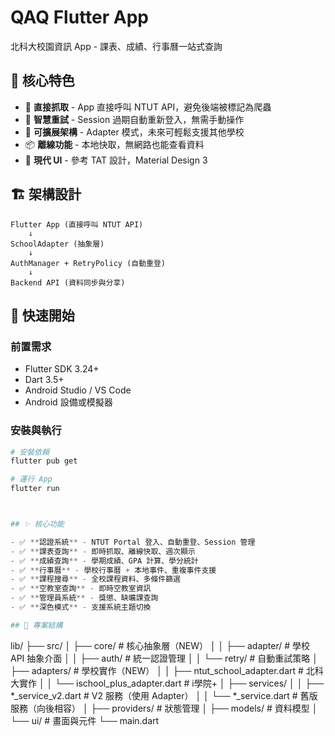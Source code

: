 # QAQ Flutter App


北科大校園資訊 App - 課表、成績、行事曆一站式查詢

## 🎯 核心特色

- 🎯 **直接抓取** - App 直接呼叫 NTUT API，避免後端被標記為爬蟲
- 🔄 **智慧重試** - Session 過期自動重新登入，無需手動操作
- 🏫 **可擴展架構** - Adapter 模式，未來可輕鬆支援其他學校
- 📦 **離線功能** - 本地快取，無網路也能查看資料
- 🎨 **現代 UI** - 參考 TAT 設計，Material Design 3

## 🏗️ 架構設計

```
Flutter App (直接呼叫 NTUT API)
    ↓
SchoolAdapter (抽象層)
    ↓
AuthManager + RetryPolicy (自動重登)
    ↓
Backend API (資料同步與分享)
```

## 🚀 快速開始

### 前置需求

- Flutter SDK 3.24+
- Dart 3.5+
- Android Studio / VS Code
- Android 設備或模擬器

### 安裝與執行

```powershell
# 安裝依賴
flutter pub get

# 運行 App
flutter run



## ✨ 核心功能

- ✅ **認證系統** - NTUT Portal 登入、自動重登、Session 管理
- ✅ **課表查詢** - 即時抓取、離線快取、週次顯示
- ✅ **成績查詢** - 學期成績、GPA 計算、學分統計
- ✅ **行事曆** - 學校行事曆 + 本地事件、重複事件支援
- ✅ **課程搜尋** - 全校課程資料、多條件篩選
- ✅ **空教室查詢** - 即時空教室資訊
- ✅ **管理員系統** - 獎懲、缺曠課查詢
- ✅ **深色模式** - 支援系統主題切換

## 📁 專案結構

```
lib/
├── src/
│   ├── core/                        # 核心抽象層（NEW）
│   │   ├── adapter/                 # 學校 API 抽象介面
│   │   ├── auth/                    # 統一認證管理
│   │   └── retry/                   # 自動重試策略
│   ├── adapters/                    # 學校實作（NEW）
│   │   ├── ntut_school_adapter.dart # 北科大實作
│   │   └── ischool_plus_adapter.dart # i學院+
│   ├── services/
│   │   ├── *_service_v2.dart        # V2 服務（使用 Adapter）
│   │   └── *_service.dart           # 舊版服務（向後相容）
│   ├── providers/                   # 狀態管理
│   ├── models/                      # 資料模型
│   └── ui/                          # 畫面與元件
└── main.dart






